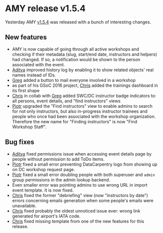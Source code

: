 # AMY release v1.5.4

Yesterday AMY [v1.5.4][] was released with a bunch of interesting changes.


## New features

* AMY is now capable of going through all active workshops and checking if
  their metadata (slug, start/end date, instructors and helpers) had changed.
  If so, a notification would be shown to the person associated with the event.
* [Aditya][] improved history log by enabling it to show related
  objects' real names instead of IDs.
* [Greg][] added a button to mail everyone involved in a workshop
* as part of his GSoC 2016 project, [Chris][] added the trainings
  dashboard in its first shape
* [Chris][] in collab with [Greg][] added SWC/DC instructor
  badge indicators to: all persons, event details, and "find instructors" views
* [Piotr][] upgraded the "Find instructors" view to enable admins to search
  for not only instructors, but also in-progress instructor trainees and people
  who once had been associated with the workshop organization. Therefore the
  new name for "Finding instructors" is now "Find Workshop Staff".


## Bug fixes

* [Aditya][] fixed permissions issue when accessing event details page
  by people without permission to add ToDo items.
* [Piotr][] fixed a small error preventing DataCarpentry logo from showing up on DC
  workshop request page.
* [Piotr][] fixed a small error doubling people with both superuser and `admin` group
  permissions in the admin lookup backend.
* Even smaller error was pointing admins to use wrong URL in import event
  template.  It is now fixed.
* [Chris][] fixed the former "debriefing" view (now
  "instructors by date") errors concerning emails generation when some people's
  emails were unavailable.
* [Chris][] fixed probably the oldest unnoticed issue ever: wrong link
  generated for airport's IATA code.
* [Chris][] fixed missing template from one of the new
  features for this release.

[v1.5.4]: https://github.com/swcarpentry/amy/milestones/v1.5.4
[Aditya]: https://github.com/narayanaditya95
[Chris]: https://github.com/chrismedrela
[Greg]: https://github.com/gvwilson
[Piotr]: https://github.com/pbanaszkiewicz
